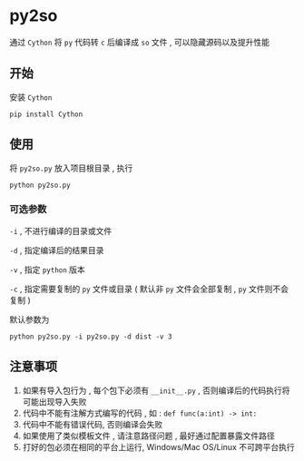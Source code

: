 # py2so

通过 `Cython` 将 `py` 代码转 `c` 后编译成 `so` 文件 , 可以隐藏源码以及提升性能

## 开始

安装 `Cython`

```shell
pip install Cython
```

## 使用

将 `py2so.py` 放入项目根目录 , 执行

```shell
python py2so.py
```

### 可选参数

`-i` , 不进行编译的目录或文件

`-d` , 指定编译后的结果目录

`-v` , 指定 `python` 版本

`-c` , 指定需要复制的 `py` 文件或目录 ( 默认非 `py` 文件会全部复制 , `py` 文件则不会复制  )

默认参数为

```shell
python py2so.py -i py2so.py -d dist -v 3
```

## 注意事项

1. 如果有导入包行为 , 每个包下必须有 `__init__.py` , 否则编译后的代码执行将可能出现导入失败
2. 代码中不能有注解方式编写的代码 , 如 : `def func(a:int) -> int:` 
3. 代码中不能有错误代码, 否则编译会失败
4. 如果使用了类似模板文件 , 请注意路径问题 , 最好通过配置暴露文件路径
5. 打好的包必须在相同的平台上运行, Windows/Mac OS/Linux 不可跨平台执行


